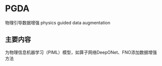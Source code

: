 # PGDA
物理引导数据增强 physics guided data augmentation

## 主要内容
为物理信息机器学习（PIML）模型，如算子网络DeepONet、FNO添加数据增强方法
